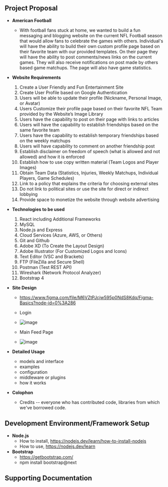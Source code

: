## Project Proposal

- **American Football**

  - With football fans stuck at home, we wanted to build a fun
    messaging and blogging website on the current NFL Football season
    that would allow fans to celebrate the games with others. Individual's
    will have the ability to build their own custom profile page based on
    their favorite team with our provided templates. On their page they
    will have the ability to post comments/news links on the current
    games. They will also receive notifications on post made by others
    based game matchups. The page will also have game statistics.

- **Website Requirements**

  1. Create a User Friendly and Fun Entertainment Site
  2. Create User Profile based on Google Authentication
  3. Users will be able to update their profile (Nickname, Personal Image, or Avatar)
  4. Users Customize their profile page based on their favorite NFL Team provided by the Website’s Image Library
  5. Users have the capability to post on their page with links to articles
  6. Users will have the capability to establish friendships based on the same favorite team
  7. Users have the capability to establish temporary friendships based on the weekly matchups
  8. Users will have capability to comment on another friendship post
  9. Establish disclaimer on freedom of speech (what is allowed and not allowed) and how it is enforced
  10. Establish how to use copy written material (Team Logos and Player Images)
  11. Obtain Team Data (Statistics, Injuries, Weekly Matchups, Individual Players, Game Schedules)
  12. Link to a policy that explains the criteria for choosing external sites
  13. Do not link to political sites or use the site for direct or indirect lobbying
  14. Provide space to monetize the website through website advertising

- **Technologies to be used**

  1. React including Additional Frameworks
  2. MySQL
  3. Node.js and Express
  4. Cloud Services (Azure, AWS, or Others)
  5. Git and Github
  6. Adobe XD (To Create the Layout Design)
  7. Adobe Illustrator (For Customized Logos and Icons)
  8. Text Editor (VSC and Brackets)
  9. FTP (FileZilla and Secure Shell)
  10. Postman (Test REST API)
  11. Wireshark (Network Protocol Analyzer)
  12. Bootstrap 4

- **Site Design**

  - https://www.figma.com/file/M6VZtPJcjw595p0NdS8Kdq/Figma-Basics?node-id=0%3A286

  - Login
  - ![image](https://user-images.githubusercontent.com/48134688/114250967-4773b500-9954-11eb-93fb-7e6497c71a13.png)
 
  - Main Feed Page
  - ![image](https://user-images.githubusercontent.com/48134688/114250995-607c6600-9954-11eb-9fdb-79ca4b33b31e.png)

- **Detailed Usage**

  - models and interface
  - examples
  - configuration
  - middleware or plugins
  - how it works

- **Colophon**
  - Credits -- everyone who has contributed code, libraries from which we've borrowed code.

## Development Environment/Framework Setup
- **Node.js**
  - How to install, https://nodejs.dev/learn/how-to-install-nodejs
  - How to use, https://nodejs.dev/learn
- **Bootstrap**
  - https://getbootstrap.com/ 
  - npm install bootstrap@next 


## Supporting Documentation
